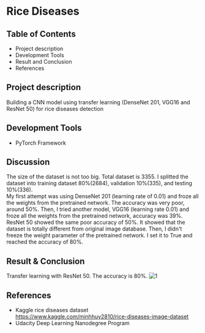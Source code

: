 # Rice Diseases

## Table of Contents
* Project description
* Development Tools
* Result and Conclusion
* References

## Project description
Building a CNN model using transfer learning (DenseNet 201, VGG16 and ResNet 50) for rice diseases detection

## Development Tools
* PyTorch Framework

## Discussion
The size of the dataset is not too big. Total dataset is 3355. I splitted the dataset into training dataset 80%(2684), validation 10%(335), and testing 10%(336).  
My first attempt was using DenseNet 201 (learning rate of 0.01) and froze all the weights from the pretrained network. The accuracy was very poor, around 50%. Then, I tried another model, VGG16 (learning rate 0.01) and froze all the weights from the pretrained network, accuracy was 39%. ResNet 50 showed the same poor accuracy of 50%.
It showed that the dataset is totally different from original image database.
Then, I didn't freeze the weight parameter of the pretrained network. I set it to True and reached the accuracy of 80%.

## Result & Conclusion
Transfer learning with ResNet 50. The accuracy is 80%.
![1](https://user-images.githubusercontent.com/39072490/61930212-5cb76e80-af3a-11e9-953e-663e6fb504f1.jpg)

## References
* Kaggle rice diseases dataset https://www.kaggle.com/minhhuy2810/rice-diseases-image-dataset
* Udacity Deep Learning Nanodegree Program
